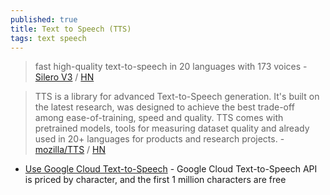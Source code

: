 ```yaml
---
published: true
title: Text to Speech (TTS)
tags: text speech
---
```

> fast high-quality text-to-speech in 20 languages with 173 voices - [Silero V3](https://github.com/snakers4/silero-models) / [HN](https://news.ycombinator.com/item?id=31807201)

> TTS is a library for advanced Text-to-Speech generation. It's built on the latest research, was designed to achieve the best trade-off among ease-of-training, speed and quality. TTS comes with pretrained models, tools for measuring dataset quality and already used in 20+ languages for products and research projects. - [mozilla/TTS](https://github.com/mozilla/TTS) / [HN](https://news.ycombinator.com/item?id=26790951)

- [Use Google Cloud Text-to-Speech](https://bart.degoe.de/use-google-cloud-text-to-speech-to-create-an-audio-version-of-your-blog-posts/) - Google Cloud Text-to-Speech API is priced by character, and the first 1 million characters are free
